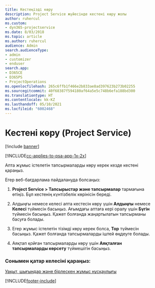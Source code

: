 ```yaml
---
title: Кестеңізді көру
description: Project Service жүйесінде кестені көру жолы
author: ruhercul
ms.custom:
- dyn365-projectservice
ms.date: 8/03/2018
ms.topic: article
ms.author: ruhercul
audience: Admin
search.audienceType:
- admin
- customizer
- enduser
search.app:
- D365CE
- D365PS
- ProjectOperations
ms.openlocfilehash: 265c6ffb1f466e2b833ae8ad397623b273b02255
ms.sourcegitcommit: 40f68387f594180af64a5e5c748b6efa188bd300
ms.translationtype: HT
ms.contentlocale: kk-KZ
ms.lasthandoff: 05/10/2021
ms.locfileid: "6002468"
---
```

# <a name="view-your-schedule-project-service"></a>Кестені көру (Project Service)

[!include [banner](../includes/psa-now-project-operations.md)]

[!INCLUDE[cc-applies-to-psa-app-1x-2x](../includes/cc-applies-to-psa-app-1x-2x.md)]

Апта жұмыс істелетін тапсырмаларды көру керек кезде кестені қараңыз.  
  
 Егер веб-бағдарлама пайдалануда болсаңыз:  
  
1.  **Project Service > Тапсырыстар және тапсырмалар** тармағына өтіңіз. Бұл кестенің күнтізбелік көрінісін береді.  
  
2.  Алдыңғы немесе келесі апта кестесін көру үшін **Алдыңғы** немесе **Келесі** түймесін басыңыз. Ағымдағы аптаға кері оралу үшін **Бүгін** түймесін басыңыз. Қажет болғанда жаңартылатын тапсырманы басуға болады.  
  
3.  Егер жұмыс істелетін тізімді көру керек болса, **Тор** түймесін басыңыз. Қажет болғанда тапсырмаларды іштей өңдеуге болады.  
  
4.  Аяқтап қойған тапсырмаларды көру үшін **Аяқталған тапсырмаларды көрсету** түймешігін басыңыз.  
  
### <a name="see-also"></a>Сонымен қатар келесіні қараңыз:  
 [Уақыт, шығындар және бірлескен жұмыс нұсқаулығы](../psa/time-expense-collaboration-guide.md)


[!INCLUDE[footer-include](../includes/footer-banner.md)]